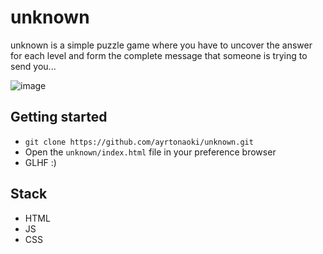 # unknown
unknown is a simple puzzle game where you have to uncover the answer for each level and form the complete message that someone is trying to send you...

![image](https://github.com/user-attachments/assets/1c50f412-db06-45d7-83c6-c2367dbcc177)

## Getting started
- `git clone https://github.com/ayrtonaoki/unknown.git`
- Open the `unknown/index.html` file in your preference browser
- GLHF :)

## Stack
- HTML
- JS
- CSS
